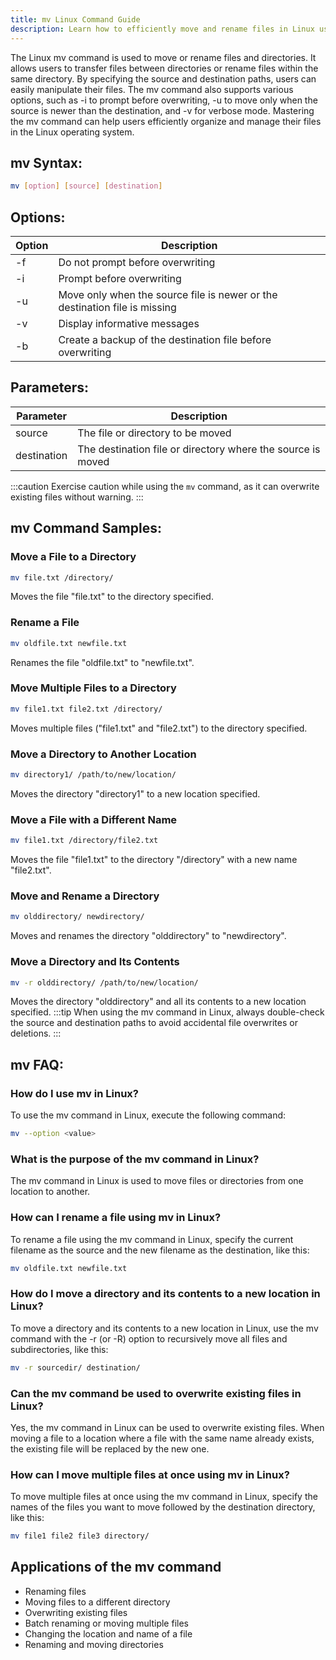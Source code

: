 ```yaml
---
title: mv Linux Command Guide
description: Learn how to efficiently move and rename files in Linux using the mv command. Understand the various options and syntax to manipulate files easily.
---
```


The Linux mv command is used to move or rename files and directories. It allows users to transfer files between directories or rename files within the same directory. By specifying the source and destination paths, users can easily manipulate their files. The mv command also supports various options, such as -i to prompt before overwriting, -u to move only when the source is newer than the destination, and -v for verbose mode. Mastering the mv command can help users efficiently organize and manage their files in the Linux operating system.
## mv Syntax:
```bash
mv [option] [source] [destination]
```
## Options:
| Option | Description                       |
|--------|-----------------------------------|
| -f     | Do not prompt before overwriting   |
| -i     | Prompt before overwriting          |
| -u     | Move only when the source file is newer or the destination file is missing |
| -v     | Display informative messages      |
| -b     | Create a backup of the destination file before overwriting |

## Parameters:
| Parameter  | Description                                                  |
|------------|--------------------------------------------------------------|
| source     | The file or directory to be moved                            |
| destination| The destination file or directory where the source is moved | 

:::caution
Exercise caution while using the `mv` command, as it can overwrite existing files without warning.
:::
## mv Command Samples:
### Move a File to a Directory
```bash
mv file.txt /directory/
```
Moves the file "file.txt" to the directory specified.

### Rename a File
```bash
mv oldfile.txt newfile.txt
```
Renames the file "oldfile.txt" to "newfile.txt".

### Move Multiple Files to a Directory
```bash
mv file1.txt file2.txt /directory/
```
Moves multiple files ("file1.txt" and "file2.txt") to the directory specified.

### Move a Directory to Another Location
```bash
mv directory1/ /path/to/new/location/
```
Moves the directory "directory1" to a new location specified.

### Move a File with a Different Name
```bash
mv file1.txt /directory/file2.txt
```
Moves the file "file1.txt" to the directory "/directory" with a new name "file2.txt".

### Move and Rename a Directory
```bash
mv olddirectory/ newdirectory/
```
Moves and renames the directory "olddirectory" to "newdirectory".

### Move a Directory and Its Contents
```bash
mv -r olddirectory/ /path/to/new/location/
```
Moves the directory "olddirectory" and all its contents to a new location specified.
:::tip
When using the mv command in Linux, always double-check the source and destination paths to avoid accidental file overwrites or deletions.
:::

## mv FAQ:
### How do I use mv in Linux?
To use the mv command in Linux, execute the following command:
```bash
mv --option <value>
```

### What is the purpose of the mv command in Linux?
The mv command in Linux is used to move files or directories from one location to another.

### How can I rename a file using mv in Linux?
To rename a file using the mv command in Linux, specify the current filename as the source and the new filename as the destination, like this:
```bash
mv oldfile.txt newfile.txt
```

### How do I move a directory and its contents to a new location in Linux?
To move a directory and its contents to a new location in Linux, use the mv command with the -r (or -R) option to recursively move all files and subdirectories, like this:
```bash
mv -r sourcedir/ destination/
```

### Can the mv command be used to overwrite existing files in Linux?
Yes, the mv command in Linux can be used to overwrite existing files. When moving a file to a location where a file with the same name already exists, the existing file will be replaced by the new one.

### How can I move multiple files at once using mv in Linux?
To move multiple files at once using the mv command in Linux, specify the names of the files you want to move followed by the destination directory, like this:
```bash
mv file1 file2 file3 directory/
```
## Applications of the mv command

- Renaming files
- Moving files to a different directory
- Overwriting existing files
- Batch renaming or moving multiple files
- Changing the location and name of a file
- Renaming and moving directories